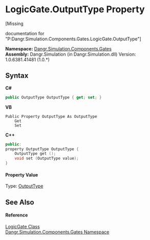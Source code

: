 # LogicGate.OutputType Property 
 

\[Missing <summary> documentation for "P:Dangr.Simulation.Components.Gates.LogicGate.OutputType"\]

**Namespace:**&nbsp;<a href="N_Dangr_Simulation_Components_Gates">Dangr.Simulation.Components.Gates</a><br />**Assembly:**&nbsp;Dangr.Simulation (in Dangr.Simulation.dll) Version: 1.0.6381.41481 (1.0.*)

## Syntax

**C#**<br />
``` C#
public OutputType OutputType { get; set; }
```

**VB**<br />
``` VB
Public Property OutputType As OutputType
	Get
	Set
```

**C++**<br />
``` C++
public:
property OutputType OutputType {
	OutputType get ();
	void set (OutputType value);
}
```


#### Property Value
Type: <a href="T_Dangr_Simulation_Types_OutputType">OutputType</a>

## See Also


#### Reference
<a href="T_Dangr_Simulation_Components_Gates_LogicGate">LogicGate Class</a><br /><a href="N_Dangr_Simulation_Components_Gates">Dangr.Simulation.Components.Gates Namespace</a><br />